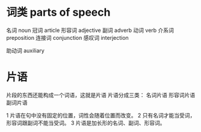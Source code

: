 # 词类 parts of speech

名词 noun
冠词 article
形容词 adjective
副词  adverb
动词  verb
介系词 preposition
连接词 conjunction
感叹词 interjection

助动词 auxiliary 
# 片语 
片段的东西还能构成一个词语，这就是片语
片语分成三类：
名词片语
形容词片语
副词片语


1 片语在句中没有固定的位置，词性会随着位置而改变。
2 只有名词才能当受词，形容词跟副词不能当受词。
3 片语是加长形的名词、副词、形容词。


